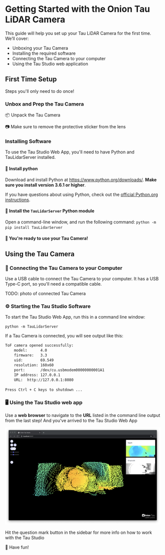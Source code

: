 # Getting Started with the Onion Tau LiDAR Camera

This guide will help you set up your Tau LiDAR Camera for the first time. We’ll cover:

* Unboxing your Tau Camera
* Installing the required software
* Connecting the Tau Camera to your computer
* Using the Tau Studio web application

## First Time Setup

Steps you'll only need to do once!

### Unbox and Prep the Tau Camera

📦 Unpack the Tau Camera

📷 Make sure to remove the protective sticker from the lens

### Installing Software

To use the Tau Studio Web App, you'll need to have Python and TauLidarServer installed.

#### 🐍 Install python
Download and install Python at https://www.python.org/downloads/. **Make sure you install version 3.6.1 or higher**.

If you have questions about using Python, check out the [official Python.org  instructions](https://docs.python.org/3/using/index.html).

#### 📩 Install the `TauLidarServer` Python module

Open a command-line window, and run the following command:
`python -m pip install TauLidarServer`

#### 🥳 You're ready to use your Tau Camera!

## Using the Tau Camera

### 📸 Connecting the Tau Camera to your Computer

Use a USB cable to connect the Tau Camera to your computer. It has a USB Type-C port, so you'll need a compatible cable.

TODO: photo of connected Tau Camera

### ⚙️ Starting the Tau Studio Software

To start the Tau Studio Web App, run this in a command line window:

```
python -m TauLidarServer
```

If a Tau Camera is connected, you will see output like this:

```
ToF camera opened successfully:
    model:      4.0
    firmware:   3.3
    uid:        69.549
    resolution: 160x60
    port:       /dev/cu.usbmodem00000000001A1
    IP address: 127.0.0.1
    URL:  http://127.0.0.1:8080

Press Ctrl + C keys to shutdown ...
```

### 🖥 Using the Tau Studio web app

Use a **web browser** to navigate to the **URL** listed in the command line output from the last step! And you've arrived to the Tau Studio Web App

![Onion Tau Studio Web App](img/onion-tau-studio-00.png)

Hit the question mark button in the sidebar for more info on how to work with the Tau Studio

🍻 Have fun!
